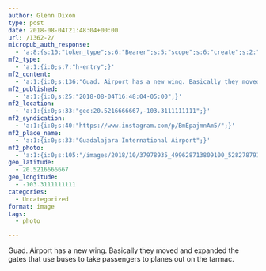 ```yaml
---
author: Glenn Dixon
type: post
date: 2018-08-04T21:48:04+00:00
url: /1362-2/
micropub_auth_response:
  - 'a:8:{s:10:"token_type";s:6:"Bearer";s:5:"scope";s:6:"create";s:2:"me";s:28:"https://glenn.thedixons.net/";s:9:"issued_by";s:55:"https://glenn.thedixons.net/wp-json/indieauth/1.0/token";s:9:"client_id";s:24:"https://ownyourgram.com/";s:9:"issued_at";i:1540737877;s:4:"user";i:1;s:13:"last_accessed";i:1540750259;}'
mf2_type:
  - 'a:1:{i:0;s:7:"h-entry";}'
mf2_content:
  - 'a:1:{i:0;s:136:"Guad. Airport has a new wing. Basically they moved and expanded the gates that use buses to take passengers to planes out on the tarmac.";}'
mf2_published:
  - 'a:1:{i:0;s:25:"2018-08-04T16:48:04-05:00";}'
mf2_location:
  - 'a:1:{i:0;s:33:"geo:20.5216666667,-103.3111111111";}'
mf2_syndication:
  - 'a:1:{i:0;s:40:"https://www.instagram.com/p/BmEpajmnAm5/";}'
mf2_place_name:
  - 'a:1:{i:0;s:33:"Guadalajara International Airport";}'
mf2_photo:
  - 'a:1:{i:0;s:105:"/images/2018/10/37978935_499628713809100_5282787916991430656_n.jpg";}'
geo_latitude:
  - 20.5216666667
geo_longitude:
  - -103.3111111111
categories:
  - Uncategorized
format: image
tags:
  - photo

---
```

Guad. Airport has a new wing. Basically they moved and expanded the gates that use buses to take passengers to planes out on the tarmac.
